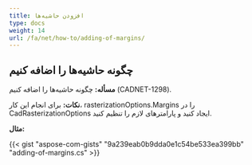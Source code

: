 ```yaml
---
title: افزودن حاشیه‌ها
type: docs
weight: 14
url: /fa/net/how-to/adding-of-margins/
---
```


## **چگونه حاشیه‌ها را اضافه کنیم**

**مسأله:** چگونه حاشیه‌ها را اضافه کنیم  (CADNET-1298).

**نکات:** برای انجام این کار، rasterizationOptions.Margins را در CadRasterizationOptions ایجاد کنید و پارامترهای لازم را تنظیم کنید.

**مثال:**

{{< gist "aspose-com-gists" "9a239eab0b9dda0e1c54be533ea399bb" "adding-of-margins.cs" >}}
